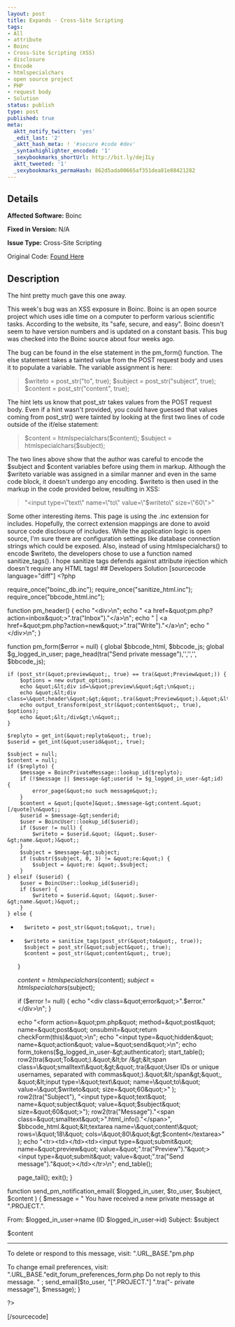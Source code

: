 ```yaml
---
layout: post
title: Expands - Cross-Site Scripting
tags:
- All
- attribute
- Boinc
- Cross-Site Scripting (XSS)
- disclosure
- Encode
- htmlspecialchars
- open source project
- PHP
- request body
- Solution
status: publish
type: post
published: true
meta:
  aktt_notify_twitter: 'yes'
  _edit_last: '2'
  _aktt_hash_meta: ! '#secure #code #dev'
  _syntaxhighlighter_encoded: '1'
  _sexybookmarks_shortUrl: http://bit.ly/dejILy
  aktt_tweeted: '1'
  _sexybookmarks_permaHash: 862d5ada00665af351dea81e08421282
---
```

## Details
__Affected Software:__ Boinc

__Fixed in Version:__  N/A

__Issue Type:__ Cross-Site Scripting

Original Code: <a title="Expect" href="http://spotthevuln.com/2010/11/expands/" target="_blank">Found    Here</a>
## Description
The hint pretty much gave this one away.

This week's bug was an XSS exposure in Boinc. Boinc is an open source project which uses idle time on a computer to perform various scientific tasks. According to the website, its "safe, secure, and easy". Boinc doesn't seem to have version numbers and is updated on a constant basis. This bug was checked into the Boinc source about four weeks ago.

The bug can be found in the else statement in the pm_form() function. The else statement takes a tainted value from the POST request body and uses it to populate a variable. The variable assignment is here:
<blockquote>$writeto = post_str("to", true);
$subject = post_str("subject", true);
$content = post_str("content", true);</blockquote>
The hint lets us know that post_str takes values from the POST request body. Even if a hint wasn't provided, you could have guessed that values coming from post_str() were tainted by looking at the first two lines of code outside of the if/else statement:
<blockquote>$content = htmlspecialchars($content);
$subject = htmlspecialchars($subject);</blockquote>
The two lines above show that the author was careful to encode the $subject and $content variables before using them in markup. Although the $writeto variable was assigned in a similar manner and even in the same code block, it doesn't undergo any encoding. $writeto is then used in the markup in the code provided below, resulting in XSS:
<blockquote>"&lt;input type=\"text\" name=\"to\" value=\"$writeto\" size=\"60\"&gt;"</blockquote>
Some other interesting items. This page is using the .inc extension for includes. Hopefully, the correct extension mappings are done to avoid source code disclosure of includes. While the application logic is open source, I'm sure there are configuration settings like database connection strings which could be exposed. Also, instead of using htmlspecialchars() to encode $writeto, the developers chose to use a function named sanitize_tags(). I hope sanitize tags defends against attribute injection which doesn't require any HTML tags!
## Developers Solution
[sourcecode language="diff"]
&lt;?php

require_once(&quot;boinc_db.inc&quot;);
require_once(&quot;sanitize_html.inc&quot;);
require_once(&quot;bbcode_html.inc&quot;);

function pm_header() {
    echo &quot;&lt;div&gt;\n&quot;;
    echo &quot;    &lt;a href=\&quot;pm.php?action=inbox\&quot;&gt;&quot;.tra(&quot;Inbox&quot;).&quot;&lt;/a&gt;\n&quot;;
    echo &quot;    | &lt;a href=\&quot;pm.php?action=new\&quot;&gt;&quot;.tra(&quot;Write&quot;).&quot;&lt;/a&gt;\n&quot;;
    echo &quot;&lt;/div&gt;\n&quot;;
}

function pm_form($error = null) {
    global $bbcode_html, $bbcode_js;
    global $g_logged_in_user;
    page_head(tra(&quot;Send private message&quot;),'','','', $bbcode_js);

    if (post_str(&quot;preview&quot;, true) == tra(&quot;Preview&quot;)) {
        $options = new output_options;
        echo &quot;&lt;div id=\&quot;preview\&quot;&gt;\n&quot;;
        echo &quot;&lt;div class=\&quot;header\&quot;&gt;&quot;.tra(&quot;Preview&quot;).&quot;&lt;/div&gt;\n&quot;;
        echo output_transform(post_str(&quot;content&quot;, true), $options);
        echo &quot;&lt;/div&gt;\n&quot;;
    }

    $replyto = get_int(&quot;replyto&quot;, true);
    $userid = get_int(&quot;userid&quot;, true);

    $subject = null;
    $content = null;
    if ($replyto) {
        $message = BoincPrivateMessage::lookup_id($replyto);
        if (!$message || $message-&gt;userid != $g_logged_in_user-&gt;id) {
            error_page(&quot;no such message&quot;);
        }
        $content = &quot;[quote]&quot;.$message-&gt;content.&quot;[/quote]\n&quot;;
        $userid = $message-&gt;senderid;
        $user = BoincUser::lookup_id($userid);
        if ($user != null) {
            $writeto = $userid.&quot; (&quot;.$user-&gt;name.&quot;)&quot;;
        }
        $subject = $message-&gt;subject;
        if (substr($subject, 0, 3) != &quot;re:&quot;) {
            $subject = &quot;re: &quot;.$subject;
        }
    } elseif ($userid) {
        $user = BoincUser::lookup_id($userid);
        if ($user) {
            $writeto = $userid.&quot; (&quot;.$user-&gt;name.&quot;)&quot;;
        }
    } else {
-       $writeto = post_str(&quot;to&quot;, true);
+		$writeto = sanitize_tags(post_str(&quot;to&quot;, true));
        $subject = post_str(&quot;subject&quot;, true);
        $content = post_str(&quot;content&quot;, true);
    }

    $content = htmlspecialchars($content);
    $subject = htmlspecialchars($subject);

    if ($error != null) {
        echo &quot;&lt;div class=\&quot;error\&quot;&gt;&quot;.$error.&quot;&lt;/div&gt;\n&quot;;
    }

    echo &quot;&lt;form action=\&quot;pm.php\&quot; method=\&quot;post\&quot; name=\&quot;post\&quot; onsubmit=\&quot;return checkForm(this)\&quot;&gt;\n&quot;;
    echo &quot;&lt;input type=\&quot;hidden\&quot; name=\&quot;action\&quot; value=\&quot;send\&quot;&gt;\n&quot;;
    echo form_tokens($g_logged_in_user-&gt;authenticator);
    start_table();
    row2(tra(&quot;To&quot;).&quot;&lt;br /&gt;&lt;span class=\&quot;smalltext\&quot;&gt;&quot;.tra(&quot;User IDs or unique usernames, separated with commas&quot;).&quot;&lt;/span&gt;&quot;,
        &quot;&lt;input type=\&quot;text\&quot; name=\&quot;to\&quot; value=\&quot;$writeto\&quot; size=\&quot;60\&quot;&gt;&quot;
    );
    row2(tra(&quot;Subject&quot;), &quot;&lt;input type=\&quot;text\&quot; name=\&quot;subject\&quot; value=\&quot;$subject\&quot; size=\&quot;60\&quot;&gt;&quot;);
    row2(tra(&quot;Message&quot;).&quot;&lt;span class=\&quot;smalltext\&quot;&gt;&quot;.html_info().&quot;&lt;/span&gt;&quot;,
        $bbcode_html.&quot;&lt;textarea name=\&quot;content\&quot; rows=\&quot;18\&quot; cols=\&quot;80\&quot;&gt;$content&lt;/textarea&gt;&quot;
    );
    echo &quot;&lt;tr&gt;&lt;td&gt;&lt;/td&gt;&lt;td&gt;&lt;input type=\&quot;submit\&quot; name=\&quot;preview\&quot; value=\&quot;&quot;.tra(&quot;Preview&quot;).&quot;\&quot;&gt; &lt;input type=\&quot;submit\&quot; value=\&quot;&quot;.tra(&quot;Send message&quot;).&quot;\&quot;&gt;&lt;/td&gt;&lt;/tr&gt;\n&quot;;
    end_table();

    page_tail();
    exit();
}

function send_pm_notification_email(
    $logged_in_user, $to_user, $subject, $content
) {
    $message  = &quot;
You have received a new private message at &quot;.PROJECT.&quot;.

From: $logged_in_user-&gt;name (ID $logged_in_user-&gt;id)
Subject: $subject

$content

--------------------------
To delete or respond to this message, visit:
&quot;.URL_BASE.&quot;pm.php

To change email preferences, visit:
&quot;.URL_BASE.&quot;edit_forum_preferences_form.php
Do not reply to this message.
&quot; ;
    send_email($to_user, &quot;[&quot;.PROJECT.&quot;] &quot;.tra(&quot;- private message&quot;), $message);
}

?&gt;

[/sourcecode]

